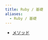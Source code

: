 ```yaml
---
title: Ruby / 基礎
aliases:
  - Ruby / 基礎
---
```



- [メソッド](../../../../d/2007/03/12/Ruby%20基礎%20メソッド.md)




